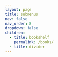 ```yaml
---
layout: page
title: submenus
nav: false
nav_order: 8
dropdown: false
children:
  - title: bookshelf
    permalink: /books/
  - title: divider
---
```

